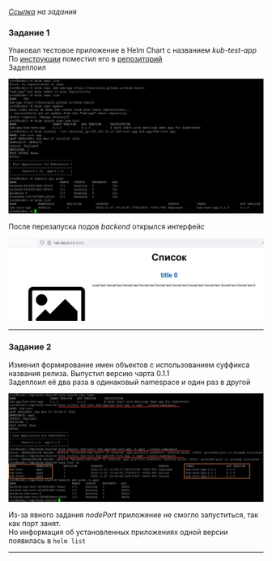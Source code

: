 
_[Ссылка](https://github.com/netology-code/devkub-homeworks/blob/main/13-kubernetes-config-04-helm.md) на задания_

### Задание 1

Упаковал тестовое приложение в Helm Chart с названием _kub-test-app_  
По [инструкции](https://medium.com/@mattiaperi/create-a-public-helm-chart-repository-with-github-pages-49b180dbb417) поместил его в [репозиторий](https://github.com/Dracula33/helm-charts/tree/master/charts/kub-test-app)  
Задеплоил

![1](./attachment/1.jpg)

После перезапуска подов _backend_ открылся интерфейс  

![2](./attachment/2.jpg)

---

### Задание 2

Изменил формирование имен объектов с использованием суффикса названия релиза. Выпустил версию чарта 0.1.1  
Задеплоил её два раза в одинаковый namespace и один раз в другой

![3](./attachment/3.jpg)

Из-за явного задания _nodePort_ приложение не смогло запуститься, так как порт занят.  
Но информация об установленных приложениях одной версии появилась в `helm list` 

---